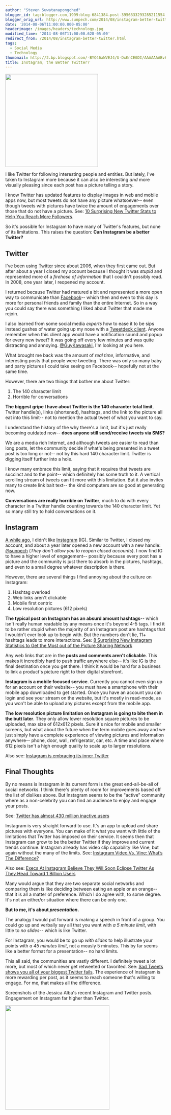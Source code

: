 ```yaml
---
author: "Steven Suwatanapongched"
blogger_id: tag:blogger.com,1999:blog-6841384.post-3956333293285211554
blogger_orig_url: http://www.sunpech.com/2014/08/instagram-better-twitter.html
date: '2014-08-06T11:00:00.000-05:00'
headerimage: /images/headers/technology.jpg
modified_time: '2014-08-06T11:00:00.628-05:00'
redirect_from: /2014/08/instagram-better-twitter.html
tags:
  - Social Media
  - Technology
thumbnail: http://2.bp.blogspot.com/-BYQ46aWVEJ4/U-DxKnCEGDI/AAAAAAABv6I/qq2oO4rI48M/s600/InstagramTwitter.jpg
title: Instagram, the Better Twitter?
---
```



<img   border="0" src="http://2.bp.blogspot.com/-BYQ46aWVEJ4/U-DxKnCEGDI/AAAAAAABv6I/qq2oO4rI48M/s600/InstagramTwitter.jpg" alt="" height="291"  />

I like Twitter for following interesting people and entities. But lately, I've taken to Instagram more because it can also be interesting <i>and</i> more visually pleasing since each post has a picture telling a story.

I know Twitter has updated features to display images in web and mobile apps now, but most tweets do not have any picture whatsoever-- even though tweets with pictures have twice the amount of engagements over those that do not have a picture. See: <a href="http://blog.bufferapp.com/10-new-twitter-stats-twitter-statistics-to-help-you-reach-your-followers">10 Surprising New Twitter Stats to Help You Reach More Followers</a>.

So it's possible for Instagram to have many of Twitter's features, but none of its limitations. This raises the question: <b>Can Instagram be a better Twitter?</b>

## Twitter

I've been using <a href="http://www.twitter.com/">Twitter</a> since about 2006, when they first came out. But after about a year I closed my account because I thought it was <i>stupid</i> and represented more of a <i>firehose of information</i> that I couldn't possibly read. In 2008, one year later, I reopened my account.

I returned because Twitter had matured a bit and represented a more open way to communicate than <a href="http://www.facebook.com/">Facebook</a>-- which then and even to this day is more for personal friends and family than the entire Internet. So in a way you could say there was something I liked about Twitter that made me rejoin.

I also learned from some social media <i>experts</i> how to ease it to be sips instead gushes of water going up my nose with a <a href="https://about.twitter.com/products/tweetdeck">Tweetdeck client</a>. Anyone remember when this client app would have a notification sound and popup for every new tweet? It was going off every few minutes and was quite distracting and annoying. <a href="https://twitter.com/GuyKawasaki">@GuyKawasaki</a>, I'm looking at you here.

What brought me back was the amount of <i>real time</i>, informative, and interesting posts that people were tweeting. There was only so many baby and party pictures I could take seeing on Facebook-- hopefully not at the same time.

However, there are two things that bother me about Twitter:

<ol>
  <li>The 140 character limit</li>
  <li>Horrible for conversations</li>
</ol>

<b>The biggest gripe I have about Twitter is the 140 character total limit</b>. Twitter handle(s), links (shortened), hashtags, and the link to the picture all eat into this limit-- not to mention the actual tweet of what you want to say.

I understand the history of the why there's a limit, but it's just really becoming outdated now-- <b>does anyone still send/receive tweets via SMS?</b>

We are a media rich Internet, and although tweets are easier to read than long posts, let the community decide if what's being presented in a tweet post is too long or not-- not by this hard 140 character limit. Twitter is digging itself further into a hole.

I know many embrace this limit, saying that it requires that tweets are succinct and to the point-- which definitely has some truth to it. A vertical scrolling stream of tweets can fit more with this limitation. But it also invites many to create link bait text-- the kind computers are so good at generating now.

<b>Conversations are really horrible on Twitter</b>, much to do with every character in a Twitter handle counting towards the 140 character limit. Yet so many still try to hold conversations on it.

## Instagram

<a href="/2013/01/cleaning-up-old-social-accounts">A while ago</a>, I didn't like <a href="http://www.instagram.com/">Instagram</a> (IG). Similar to Twitter, I closed my account, and about a year later opened a new account with a new handle: <a href="http://instagram.com/sunpech">@sunpech</a> (<i>They don't allow you to reopen closed accounts</i>). I now find IG to have a higher level of engagement-- possibly because every post has a picture and the community is just there to absorb in the pictures, hashtags, and even to a small degree whatever description is there.

However, there are several things I find annoying about the culture on Instagram:

<ol>
  <li>Hashtag overload</li>
  <li>Web links aren't clickable</li>
  <li>Mobile first centric</li>
  <li>Low resolution pictures (612 pixels)</li>
</ol>

<b>The typical post on Instagram has an absurd amount hashtags</b>-- which isn't really human readable by any means once it's beyond 4-5 tags. I find it to be rather stupid when the majority of an Instagram post are hashtags that I wouldn't ever look up to begin with. But the numbers don't lie, 11+ hashtags leads to more interactions. See: <a href="http://blog.bufferapp.com/instagram-stats-instagram-tips">8 Surprising New Instagram Statistics to Get the Most out of the Picture Sharing Network</a>

Any web links that are in the <b>posts and comments aren't clickable</b>. This makes it incredibly hard to push traffic anywhere else-- it's like IG is the final destination once you get there. I think it would be hard for a business to link a product's picture right to their digital storefront.

<b>Instagram is a mobile focused service</b>. Currently you cannot even sign up for an account on their website-- you must have a smartphone with their mobile app downloaded to get started. Once you have an account you can login and see your stream on the website, but it's mostly in read-mode, as you won't be able to upload any pictures except from the mobile app.

<b>The low resolution picture limitation on Instagram is going to bite them in the butt later</b>. They only allow lower resolution square pictures to be uploaded, max size of 612x612 pixels. Sure it's nice for mobile and smaller screens, but what about the future when the term mobile goes away and we just simply have a complete experience of viewing pictures and information anywhere-- phone, door, wall, refrigerator, car, etc. A time and place where 612 pixels isn't a high enough quality to scale up to larger resolutions.

Also see: <a href="http://www.theverge.com/2014/8/4/5958837/instagram-is-embracing-its-inner-twitter">Instagram is embracing its inner Twitter</a>

## Final Thoughts

By no means is Instagram in its current form is the great end-all-be-all of social networks. I think there's plenty of room for improvements based off the list of dislikes above. But Instagram seems to be the "active" community where as a non-celebrity you can find an audience to enjoy and engage your posts.

See: <a href="http://www.theinquirer.net/inquirer/news/2339684/twitter-has-almost-430-million-inactive-users">Twitter has almost 430 million inactive users</a>

Instagram is very straight forward to use. It's an app to upload and share pictures with everyone. You can make of it what you want with little of the limitations that Twitter has imposed on their service. It seems then that Instagram can grow to be the better Twitter if they improve and current trends continue. Instagram already has video clip capability like Vine, but again without the many of the limits. See: <a href="http://techcrunch.com/2013/06/20/instagram-video-vs-vine-whats-the-difference/">Instagram Video Vs. Vine: What’s The Difference?</a>

Also see: <a href="http://www.businessinsider.com/instagram-and-twitter-user-statistics-2014-5">Execs At Instagram Believe They Will Soon Eclipse Twitter As They Head Toward 1 Billion Users</a>

Many would argue that they are two separate social networks and comparing them is like deciding between eating an apple or an orange-- that it is all a matter of preference. Which I do agree with, to some degree. It's not an either/or situation where there can be only one.

<b>But to me, it's about <i>presentation</i>.</b>

The analogy I would put forward is making a speech in front of a group. You could go up and verbally say all that you want with <i>a 5 minute limit</i>, with little to <i>no slides</i>-- which is like Twitter.

For Instagram, you would be to go up <i>with slides</i> to help illustrate your points with <i>a 45 minutes limit</i>, not a measly 5 minutes. This by far seems like a better format for a presentation-- no hard limits.

This all said, the communities are vastly different. I definitely tweet a lot more, but most of which never get retweeted or favorited. See: <a href="http://www.theverge.com/2014/8/4/5967789/sad-tweets-shows-you-all-of-your-biggest-twitter-fails">Sad Tweets shows you all of your biggest Twitter fails</a>. The experience of Instagram is more rewarding per post, as it seems to reach someone that's willing to engage. For me, that makes all the difference.

Screenshots of the Jessica Alba's recent Instagram and Twitter posts. Engagement on Instagram far higher than Twitter.

<img   border="0" src="http://3.bp.blogspot.com/-VORsyfQmUj4/U-FL5-eL_kI/AAAAAAABv64/OslgxDSLk24/s600/JessicaAlba_Instagram_vs_Twitter.jpg" alt="" height="327"  />